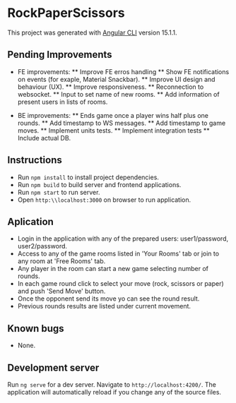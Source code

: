 # RockPaperScissors

This project was generated with [Angular CLI](https://github.com/angular/angular-cli) version 15.1.1.

## Pending Improvements

* FE improvements:
** Improve FE erros handling
** Show FE notifications on events (for exaple, Material Snackbar).
** Improve UI design and behaviour (UX).
** Improve responsiveness.
** Reconnection to websocket.
** Input to set name of new rooms.
** Add information of present users in lists of rooms.

* BE improvements:
** Ends game once a player wins half plus one rounds.
** Add timestamp to WS messages.
** Add timestamp to game moves.
** Implement units tests.
** Implement integration tests
** Include actual DB.

## Instructions

* Run `npm install` to install project dependencies.
* Run `npm build` to build server and frontend applications.
* Run `npm start` to run server.
* Open `http:\\localhost:3000` on browser to run application.

## Aplication 

* Login in the application with any of the prepared users: user1/password, user2/password.
* Access to any of the game rooms listed in 'Your Rooms' tab or join to any room at 'Free Rooms' tab.
* Any player in the room can start a new game selecting number of rounds.
* In each game round click to select your move (rock, scissors or paper) and push 'Send Move' button.
* Once the opponent send its move yo can see the round result.
* Previous rounds results are listed under current movement.

## Known bugs

* None.

## Development server

Run `ng serve` for a dev server. Navigate to `http://localhost:4200/`. The application will automatically reload if you change any of the source files.

